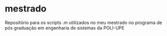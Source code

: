 mestrado
========

Repositório para os scripts .m utilizados no meu mestrado no programa de pós graduação em engenharia de sistemas da POLI-UPE
